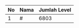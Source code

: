 | No | Nama            | Jumlah Level |
|----|-----------------|--------------|
| 1  | #    |    6803        |
